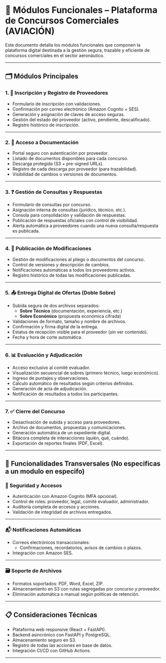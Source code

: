 # 🧩 Módulos Funcionales – Plataforma de Concursos Comerciales (AVIACIÓN)

Este documento detalla los módulos funcionales que componen la plataforma digital destinada a la gestión segura, trazable y eficiente de concursos comerciales en el sector aeronáutico.

---

## 🗂️ Módulos Principales

### 1. 📝 Inscripción y Registro de Proveedores
- Formulario de inscripción con validaciones.
- Confirmación por correo electrónico (Amazon Cognito + SES).
- Generación y asignación de claves de acceso seguras.
- Gestión del estado del proveedor (activo, pendiente, descalificado).
- Registro histórico de inscripción.

---

### 2. 📁 Acceso a Documentación
- Portal seguro con autenticación por proveedor.
- Listado de documentos disponibles para cada concurso.
- Descarga protegida (S3 + pre-signed URLs).
- Registro de cada descarga por proveedor (para trazabilidad).
- Visibilidad de cambios o versiones de documentos.

---

### 3. ❓ Gestión de Consultas y Respuestas
- Formulario de consultas por concurso.
- Asignación interna de consultas (jurídico, técnico, etc.).
- Consola para consolidación y validación de respuestas.
- Publicación de respuestas oficiales con control de visibilidad.
- Alerta automática a proveedores cuando una nueva consulta/respuesta es publicada.

---

### 4. 🔄 Publicación de Modificaciones
- Gestión de modificaciones al pliego o documentos del concurso.
- Control de versiones y descripción de cambios.
- Notificaciones automáticas a todos los proveedores activos.
- Registro histórico de todas las modificaciones publicadas.

---

### 5. 📤 Entrega Digital de Ofertas (Doble Sobre)
- Subida segura de dos archivos separados:
  - **Sobre Técnico** (documentación, experiencia, etc.)
  - **Sobre Económico** (propuesta económica cifrada)
- Validaciones de formato, tamaño y nombre de archivos.
- Confirmación y firma digital de la entrega.
- Estatus de recepción visible para el proveedor (sin ver contenido).
- Fecha y hora de corte automática.

---

### 6. 📊 Evaluación y Adjudicación
- Acceso exclusivo al comité evaluador.
- Visualización secuencial de sobres (primero técnico, luego económico).
- Ingreso de puntajes y observaciones.
- Cálculo automático de resultados según criterios definidos.
- Generación de acta de adjudicación.
- Notificación de resultados a todos los participantes.

---

### 7. ✅ Cierre del Concurso
- Desactivación de subida y acceso para proveedores.
- Archivo de documentos, propuestas y comunicaciones.
- Generación automática de un expediente digital.
- Bitácora completa de interacciones (quién, qué, cuándo).
- Exportación de reportes finales (PDF, Excel).

---

## 🧾 Funcionalidades Transversales (No especificas a un modulo en especifo)

### 🔐 Seguridad y Accesos
- Autenticación con Amazon Cognito (MFA opcional).
- Control de roles: proveedor, legal, comité evaluador, administrador.
- Auditoría completa de accesos y acciones.
- Validación de integridad de archivos entregados.

---

### 📬 Notificaciones Automáticas
- Correos electrónicos transaccionales:
  - Confirmaciones, recordatorios, avisos de cambios o plazos.
- Integración con Amazon SES.

---

### 🗃️ Soporte de Archivos
- Formatos soportados: PDF, Word, Excel, ZIP.
- Almacenamiento en S3 con rutas segregadas por concurso y proveedor.
- Eliminación automática o manual según políticas de retención.

---

## 📋 Consideraciones Técnicas
- Plataforma web responsive (React + FastAPI).
- Backend asincrónico con FastAPI y PostgreSQL.
- Almacenamiento seguro en S3.
- Registro de todas las acciones en base de datos.
- Integración CI/CD con GitHub Actions.

---
